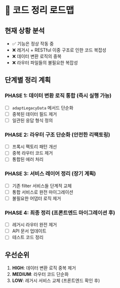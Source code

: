 # 🧹 코드 정리 로드맵

## 현재 상황 분석
- ✅ 기능은 정상 작동 중
- ❌ 레거시 + RESTful 이중 구조로 인한 코드 복잡성
- ❌ 데이터 변환 로직의 중복
- ❌ 라우터 파일들의 불필요한 복잡성

## 단계별 정리 계획

### PHASE 1: 데이터 변환 로직 통합 (즉시 실행 가능)
- [ ] `adaptLegacyData` 메서드 단순화
- [ ] 중복된 데이터 필드 제거
- [ ] 일관된 응답 형식 정의

### PHASE 2: 라우터 구조 단순화 (안전한 리팩토링)
- [ ] 프록시 팩토리 패턴 개선
- [ ] 중복 라우터 코드 제거
- [ ] 통합된 에러 처리

### PHASE 3: 서비스 레이어 정리 (장기 계획)
- [ ] 기존 filter 서비스들 단계적 교체
- [ ] 통합 서비스로 완전 마이그레이션
- [ ] 불필요한 어댑터 로직 제거

### PHASE 4: 최종 정리 (프론트엔드 마이그레이션 후)
- [ ] 레거시 라우터 완전 제거
- [ ] API 문서 업데이트
- [ ] 테스트 코드 정리

## 우선순위
1. **HIGH**: 데이터 변환 로직 중복 제거
2. **MEDIUM**: 라우터 코드 단순화  
3. **LOW**: 레거시 서비스 교체 (프론트엔드 확인 후)
